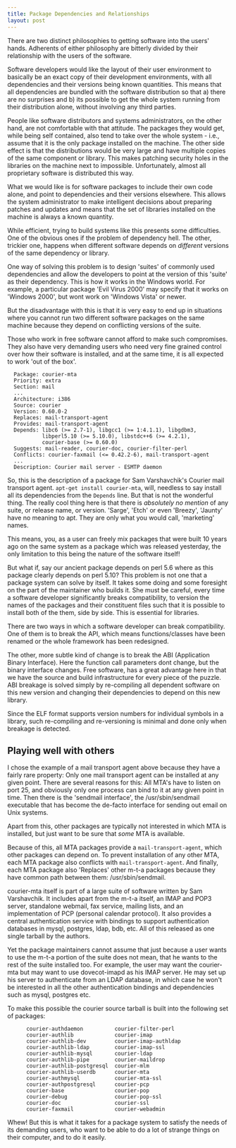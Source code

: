 ```yaml
---
title: Package Dependencies and Relationships
layout: post
---
```



<p>There are two distinct philosophies to getting software into the users'
hands. Adherents of either philosophy are bitterly divided by their
relationship with the users of the software.</p>

<p>Software developers would like the layout of their user environment to
basically be an exact copy of their development environments, with all
dependencies and their versions being known quantities. This means that
all dependencies are bundled with the software distribution so that a)
there are no surprises and b) its possible to get the whole system
running from their distribution alone, without involving any third
parties.</p>

<p>People like software distributors and systems administrators, on the
other hand, are not comfortable with that attitude. The packages they
would get, while being self contained, also tend to take over the whole
system - i.e., assume that it is the only package installed on the
machine. The other side effect is that the distributions would be very
large and have multiple copies of the same component or library. This
makes patching security holes in the libraries on the machine next to
impossible. Unfortunately, almost all proprietary software is
distributed this way.</p>

<p>What we would like is for software packages to include their own code
alone, and point to dependencies and their versions elsewhere. This
allows the system administrator to make intelligent decisions about
preparing patches and updates and means that the set of libraries
installed on the machine is always a known quantity.</p>

<p>While efficient, trying to build systems like this presents some
difficulties. One of the obvious ones if the problem of dependency
hell. The other, trickier one, happens when different software depends
on <em>different</em> versions of the same dependency or library.</p>

<p>One way of solving this problem is to design 'suites' of commonly used
dependencies and allow the developers to point at the version of this
'suite' as their dependency. This is how it works in the Windows
world. For example, a particular package 'Evil Virus 2000' may specify
that it works on 'Windows 2000', but wont work on 'Windows Vista' or
newer.</p>

<p>But the disadvantage with this is that it is very easy to end up in
situations where you cannot run two different software packages on the
same machine because they depend on conflicting versions of the suite.</p>

<p>Those who work in free software cannot afford to make such
compromises. They also have very demanding users who need very fine
grained control over how their software is installed, and at the same
time, it is all expected to work 'out of the box'.</p>

<pre><code class='code-block'>  Package: courier-mta
  Priority: extra
  Section: mail
  ...
  Architecture: i386
  Source: courier
  Version: 0.60.0-2
  Replaces: mail-transport-agent
  Provides: mail-transport-agent
  Depends: libc6 (&gt;= 2.7-1), libgcc1 (&gt;= 1:4.1.1), libgdbm3,
           libperl5.10 (&gt;= 5.10.0), libstdc++6 (&gt;= 4.2.1),
           courier-base (&gt;= 0.60.0)
  Suggests: mail-reader, courier-doc, courier-filter-perl
  Conflicts: courier-faxmail (&lt;= 0.42.2-6), mail-transport-agent
  ...
  Description: Courier mail server - ESMTP daemon
</code></pre>

<p>So, this is the description of a package for Sam Varshavchik's Courier
mail transport agent. <code>apt-get install courier-mta</code>, will, needless to
say install all its dependencies from the <code>Depends</code> line. But that is
not the wonderful thing. The really cool thing here is that there is
<em>absolutely no mention</em> of any suite, or release name, or version.
'Sarge', 'Etch' or even 'Breezy', 'Jaunty' have no meaning to apt. They
are only what you would call, 'marketing' names.</p>

<p>This means, you, as a user can freely mix packages that were built 10
years ago on the same system as a package which was released yesterday,
the only limitation to this being the nature of the software itself!</p>

<p>But what if,  say our ancient package depends on perl  5.6 where as this
package clearly  depends on perl  5.10? This problem  is not one  that a
package  system  can solve  by  itself. It  takes  some  doing and  some
foresight  on the  part of  the maintainer  who builds  it. She  must be
careful,   every  time   a  software   developer   significantly  breaks
compatibility,  to   version  the  names  of  the   packages  and  their
constituent files such that it is  possible to install both of the them,
side by side. This is essential for libraries.</p>

<p>There are two ways in which a software developer can break
compatibility. One of them is to break the API, which means
functions/classes have been renamed or the whole framework has been
redesigned.</p>

<p>The other, more subtle kind of change is to break the ABI (Application
Binary Interface). Here the function call parameters dont change, but
the binary interface changes. Free software, has a great advantage here
in that we have the source and build infrastructure for every piece of
the puzzle. ABI breakage is solved simply by re-compiling all dependent
software on this new version and changing their dependencies to depend
on this new library.</p>

<p>Since the ELF format supports version numbers for individual symbols in
a library, such re-compiling and re-versioning is minimal and done only
when breakage is detected.</p>

<h2>Playing well with others</h2>

<p>I chose the example of a mail transport agent above because they have a
fairly rare property: Only one mail transport agent can be
installed at any given point. There are several reasons for this: All
MTA's have to listen on port 25, and obviously only one process can bind
to it at any given point in time. Then there is the 'sendmail interface',
the /usr/sbin/sendmail executable that has become the de-facto interface
for sending out email on Unix systems.</p>

<p>Apart from this, other packages are typically not interested in which
MTA is installed, but just want to be sure that <em>some</em> MTA is available.</p>

<p>Because of this, all MTA packages provide a <code>mail-transport-agent</code>,
which other packages can depend on. To prevent installation of any other
MTA, each MTA package also conflicts with <code>mail-transport-agent</code>. And
finally, each MTA package also 'Replaces' other m-t-a packages because
they have common path between them: /usr/sbin/sendmail.</p>

<p>courier-mta itself is  part of a large suite of  software written by Sam
Varshavchik. It includes  apart from the m-t-a itself,  an IMAP and POP3
server,  standalone   webmail,  fax  service,  mailing   lists,  and  an
implementation of  PCP (personal calendar protocol). It  also provides a
central authentication  service with bindings  to support authentication
databases in mysql, postgres, ldap, bdb, etc. All of this released as one
single tarball by the authors.</p>

<p>Yet the package maintainers cannot assume that just because a user wants
to use the m-t-a portion of the suite does not mean, that he wants to
the rest of the suite installed too. For example, the user may want the
courier-mta but may want to use dovecot-imapd as his IMAP server. He may
set up his server to authenticate from an LDAP database, in which case he
won't be interested in all the other authentication bindings and
dependencies such as mysql, postgres etc.</p>

<p>To make this possible the courier source tarball is built into the
following set of packages:</p>

<pre><code class='code-block'>      courier-authdaemon          courier-filter-perl
      courier-authlib             courier-imap
      courier-authlib-dev         courier-imap-authldap
      courier-authlib-ldap        courier-imap-ssl
      courier-authlib-mysql       courier-ldap
      courier-authlib-pipe        courier-maildrop
      courier-authlib-postgresql  courier-mlm
      courier-authlib-userdb      courier-mta
      courier-authmysql           courier-mta-ssl
      courier-authpostgresql      courier-pcp
      courier-base                courier-pop
      courier-debug               courier-pop-ssl
      courier-doc                 courier-ssl
      courier-faxmail             courier-webadmin
</code></pre>

<p>Whew! But this is what it takes for a package system to satisfy the
needs of its demanding users, who want to be able to do a lot of strange
things on their computer, and to do it easily.</p>
